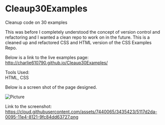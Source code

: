 Cleaup30Examples
================

Cleanup code on 30 examples

This was before I completely understood the concept of version control and refactoring and I wanted a clean repo to work on in the future.  This is a cleaned up and refactored CSS and HTML version of the CSS Examples Repo.

Below is a link to the live examples page:<BR>
http://charlie610790.github.io/Cleaup30Examples/

Tools Used:<BR>
HTML, CSS<BR>

Below is a screen shot of the page designed.<BR>

![Picture](https://cloud.githubusercontent.com/assets/7440065/3435423/5117d2da-0095-11e4-8121-9fc84dd63727.png)

Link to the screenshot:<BR>
https://cloud.githubusercontent.com/assets/7440065/3435423/5117d2da-0095-11e4-8121-9fc84dd63727.png
